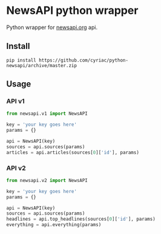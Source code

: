 # NewsAPI python wrapper

Python wrapper for [newsapi.org](https://newsapi.org/) api.

## Install

```
pip install https://github.com/cyriac/python-newsapi/archive/master.zip
```

## Usage

### API v1
```python
from newsapi.v1 import NewsAPI

key = 'your key goes here'
params = {}

api = NewsAPI(key)
sources = api.sources(params)
articles = api.articles(sources[0]['id'], params)

```

### API v2
```python
from newsapi.v2 import NewsAPI

key = 'your key goes here'
params = {}

api = NewsAPI(key)
sources = api.sources(params)
headlines = api.top_headlines(sources[0]['id'], params)
everything = api.everything(params)

```
